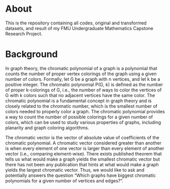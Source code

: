 # About
This is the repository containing all codes, original and transformed datasets, and result of my FMU Undergraduate Mathematics Capstone Research Project.

# Background
In graph theory, the chromatic polynomial of a graph is a polynomial that counts the
number of proper vertex colorings of the graph using a given number of colors. Formally,
let G be a graph with n vertices, and let k be a positive integer. The chromatic polynomial
P(G, k) is defined as the number of proper k-colorings of G, i.e., the number of ways to
color the vertices of G with k colors such that no adjacent vertices have the same color.
The chromatic polynomial is a fundamental concept in graph theory and is closely related
to the chromatic number, which is the smallest number of colors needed to properly color
a graph. The chromatic polynomial provides a way to count the number of possible
colorings for a given number of colors, which can be used to study various properties of
graphs, including planarity and graph coloring algorithms.

The chromatic vector is the vector of absolute value of coefficients of the chromatic
polynomial. A chromatic vector considered greater than another is when every element of
one vector is larger than every element of another vector (i.e., comparing element-wise).
There exists published theorem that tells us what would make a graph yields the smallest
chromatic vector but there has not been any publication that hints at what would make a
graph yields the largest chromatic vector. Thus, we would like to ask and potentially
answers the question “Which graphs have biggest chromatic polynomials for a given
number of vertices and edges?”.
